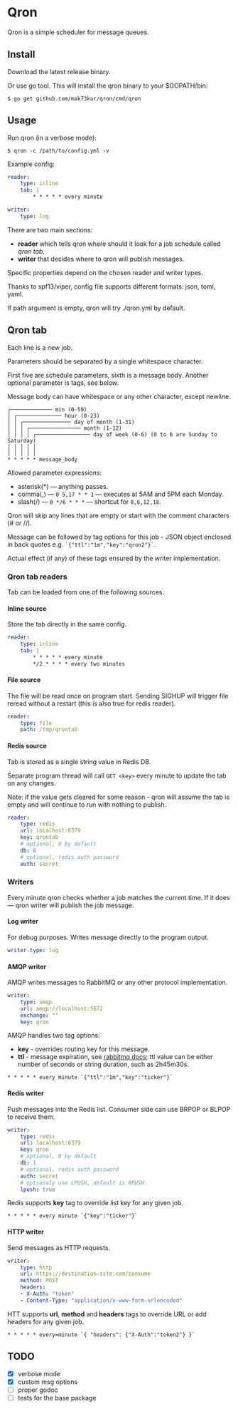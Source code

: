 # Qron

Qron is a simple scheduler for message queues.

## Install

Download the latest release binary.

Or use go tool. This will install the qron binary to your $GOPATH/bin:

```Shell
$ go get github.com/mak73kur/qron/cmd/qron
```

## Usage

Run qron (in a verbose mode):

```Shell
$ qron -c /path/to/config.yml -v
```

Example config:

```YAML
reader:
    type: inline
    tab: |
        * * * * * every minute

writer:
    type: log
```

There are two main sections:

- **reader** which tells qron where should it look for a job schedule called *qron tab*.
- **writer** that decides where to qron will publish messages.

Specific properties depend on the chosen reader and writer types.

Thanks to spf13/viper, config file supports different formats: json, toml, yaml.

If path argument is empty, qron will try ./qron.yml by default.

## Qron tab

Each line is a new job.

Parameters should be separated by a single whitespace character.

First five are schedule parameters, sixth is a message body. Another optional parameter is tags, see below.

Message body can have whitespace or any other character, except newline.

```
┌───────────── min (0-59)
│ ┌────────────── hour (0-23)
│ │ ┌─────────────── day of month (1-31)
│ │ │ ┌──────────────── month (1-12)
│ │ │ │ ┌───────────────── day of week (0-6) (0 to 6 are Sunday to Saturday)
│ │ │ │ │
│ │ │ │ │
* * * * * message_body
```

Allowed parameter expressions:

- asterisk(*) — anything passes.
- comma(,) — ```0 5,17 * * 1``` — executes at 5AM and 5PM each Monday.
- slash(/) — ```0 */6 * * *``` — shortcut for ```0,6,12,18```.

Qron will skip any lines that are empty or start with the comment characters (# or //).

Message can be followed by tag options for this job - JSON object enclosed in back quotes e.g. `` `{"ttl":"1m","key":"qron2"}` ``.

Actual effect (if any) of these tags ensured by the writer implementation.

### Qron tab readers

Tab can be loaded from one of the following sources.

#### Inline source

Store the tab directly in the same config.

```YAML
reader:
    type: inline
    tab: |
        * * * * * every minute
        */2 * * * * every two minutes
```

#### File source

The file will be read once on program start. Sending SIGHUP will trigger file reread
without a restart (this is also true for redis reader).

```YAML
reader:
    type: file
    path: /tmp/qrontab
```

#### Redis source

Tab is stored as a single string value in Redis DB.

Separate program thread will call ```GET <key>``` every minute
to update the tab on any changes.

Note: if the value gets cleared for some reason - qron will assume the tab is empty
and will continue to run with nothing to publish.

```YAML
reader:
    type: redis
    url: localhost:6379
    key: qrontab
    # optional, 0 by default
    db: 0
    # optional, redis auth password
    auth: secret
```

### Writers

Every minute qron checks whether a job matches the current time.
If it does — qron writer will publish the job message.

#### Log writer

For debug purposes. Writes message directly to the program output.

```YAML
writer.type: log
```

#### AMQP writer

AMQP writes messages to RabbitMQ or any other protocol implementation.

```YAML
writer:
    type: amqp
    url: amqp://localhost:5672
    exchange: ""
    key: qron
```


AMQP handles two tag options:

- **key** - overrides routing key for this message.
- **ttl** - message expiration, see [rabbitmq docs](https://www.rabbitmq.com/ttl.html#per-message-ttl);
ttl value can be either number of seconds or string duration, such as 2h45m30s.

```
* * * * * every minute `{"ttl":"1m","key":"ticker"}`
```

#### Redis writer

Push messages into the Redis list. Consumer side can use BRPOP or BLPOP to receive them.

```YAML
writer:
    type: redis
    url: localhost:6379
    key: qron
    # optional, 0 by default
    db: 1
    # optional, redis auth password
    auth: secret
    # optionaly use LPUSH, default is RPUSH
    lpush: true
```

Redis supports **key** tag to override list key for any given job.

```
* * * * * every minute `{"key":"ticker"}`
```


#### HTTP writer

Send messages as HTTP requests.

```YAML
writer:
    type: http
    url: https://destination-site.com/consume
    method: POST
    headers:
    - X-Auth: "token"
    - Content-Type: "application/x-www-form-urlencoded"
```

HTT supports **url**, **method** and **headers** tags to override URL or add headers for any given job.

```
* * * * * every=minute `{ "headers": {"X-Auth":"token2"} }`
```

## TODO

- [x] verbose mode
- [x] custom msg options
- [ ] proper godoc
- [ ] tests for the base package
